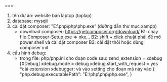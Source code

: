 ===
1. tên dự án: website bán laptop (toplap)
2. database: mysqli
3. cài đặt composer:
    "E:\php\php\php.exe"   (đường dẫn thư mục xampp)
    * download composer: https://getcomposer.org/download/ 
        B1: chạy file Composer-Setup.exe => oke...
        B2: shift + click chuật phải để mở power shell và cài đặt composer 
        B3: cài đặt thôi hoặc dùng composer init
4. cấu hình debug: 
    * trong file: php/php.ini cho đoạn code sau: 
    zend_extension = xdebug
    [XDebug]
    xdebug.mode = debug
    xdebug.start_with_request = yes
    *cài extension xdebugger: và vào setting cho đoạn mã này vào
        {
            "php.debug.executablePath": "E:\\php\\php\\php.exe",
        }
    

